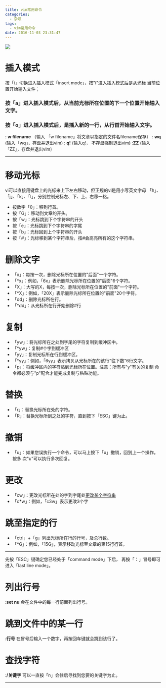 ```yaml
---
title: vim常用命令
categories:
  - 杂项
tags:
  - vim常用命令
date: 2016-11-03 23:31:47
---
```


![](http://ofyfogrgx.bkt.clouddn.com//blog/vim%E5%B8%B8%E7%94%A8%E5%91%BD%E4%BB%A4001.jpeg)

# 插入模式
按「i」切换进入插入模式「insert mode」，按"i"进入插入模式后是从光标
当前位置开始输入文件；
  
### 按「a」进入插入模式后，从当前光标所在位置的下一个位置开始输入文字。
### 按「o」进入插入模式后，是插入新的一行，从行首开始输入文字。
  : **w filename** （输入 「w filename」将文章以指定的文件名filename保存）
  : **wq** (输入「wq」，存盘并退出vim)
  : **q!** (输入q!， 不存盘强制退出vim)
  :**ZZ** (输入「ZZ」，存盘并退出vim)

---
# 移动光标
vi可以直接用键盘上的光标来上下左右移动，但正规的vi是用小写英文字母
「h」、「j」、「k」、「l」，分别控制光标左、下、上、右移一格。
* 按数字「0」：移到行首。
* 按「G」：移动到文章的开头。
* 按「w」：光标跳到下个字符串的开头
* 按「e」：光标跳到下个字符串的字尾
* 按「b」：光标回到上个字符串的开头
* 按「#」：光标移到某个字符串后，按#会高亮所有的这个字符串。

# 删除文字
* 「x」：每按一次，删除光标所在位置的"后面"一个字符。
* 「\*x」：例如，「6x」表示删除光标所在位置的"后面"6个字符。
* 「X」：大写的X，每按一次，删除光标所在位置的"前面"一个字符。
* 「\*X」：例如，「20X」表示删除光标所在位置的"前面"20个字符。
* 「dd」：删除光标所在行。
* 「\*dd」：从光标所在行开始删除#行

# 复制
* 「yw」：将光标所在之处到字尾的字符复制到缓冲区中。
* 「\*yw」：复制#个字到缓冲区
* 「yy」：复制光标所在行到缓冲区。
* 「\*yy」：例如，「6yy」表示拷贝从光标所在的该行"往下数"6行文字。
* 「p」：将缓冲区内的字符贴到光标所在位置。注意：所有与"y"有关的复制
  命令都必须与"p"配合才能完成复制与粘贴功能。

# 替换
* 「r」：替换光标所在处的字符。
* 「R」：替换光标所到之处的字符，直到按下「ESC」键为止。

# 撤销
* 「u」：如果您误执行一个命令，可以马上按下「u」撤销，回到上一个操作。按多
 次"u"可以执行多次回复。

# 更改
* 「cw」：更改光标所在处的字到字尾处[更改某个字符串]()
* 「c\*w」：例如，「c3w」表示更改3个字

# 跳至指定的行
* 「ctrl」+「g」列出光标所在行的行号，及总行数。
* 「\*G」：例如，「15G」，表示移动光标至文章的第15行行首。

---

先按「ESC」键确定您已经处于「command mode」下后，
再按「：」冒号即可进入「last line mode」。
# 列出行号
  :**set nu** 会在文件中的每一行前面列出行号。
# 跳到文件中的某一行
 :**行号**  在冒号后输入一个数字，再按回车键就会跳到该行了。
# 查找字符
 :**/关键字**  可以一直按「n」会往后寻找到您要的关键字为止。


---